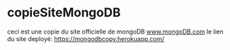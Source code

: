 # copieSiteMongoDB
ceci est une copie du site officielle de mongoDB www.mongoDB.com
le lien du site deployé: https://mongodbcopy.herokuapp.com/
